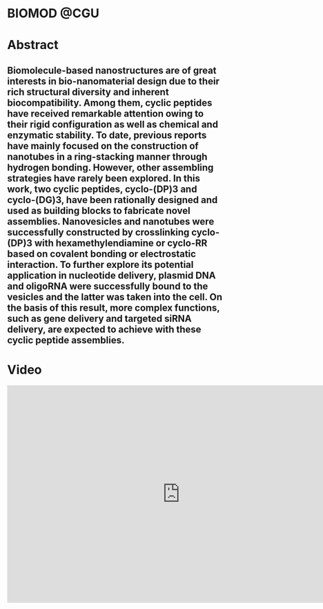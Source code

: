<h1>BIOMOD @CGU</h1>

<h1>Abstract</h1>
<h2>Biomolecule-based nanostructures are of great interests in bio-nanomaterial design due to their rich structural diversity and inherent biocompatibility. Among them, cyclic peptides have received remarkable attention owing to their rigid configuration as well as chemical and enzymatic stability. To date, previous reports have mainly focused on the construction of nanotubes in a ring-stacking manner through hydrogen bonding. However, other assembling strategies have rarely been explored. In this work, two cyclic peptides, cyclo-(DP)3 and cyclo-(DG)3, have been rationally designed and used as building blocks to fabricate novel assemblies. Nanovesicles and nanotubes were successfully constructed by crosslinking cyclo-(DP)3 with hexamethylendiamine or cyclo-RR based on covalent bonding or electrostatic interaction. To further explore its potential application in nucleotide delivery, plasmid DNA and oligoRNA were successfully bound to the vesicles and the latter was taken into the cell. On the basis of this result, more complex functions, such as gene delivery and targeted siRNA delivery, are expected to achieve with these cyclic peptide assemblies.</h2>

<h1 id="video" >Video</h1>
  <div><iframe width="800" height="504" src="https://www.youtube.com/embed/tScCf2-ABYk" frameborder="0" allowfullscreen><iframe</div>

<h1>Project</h1>

<ul>
  <h2><li>Background</li></h2>
 <p>Building really small things is typically extremely hard; however since the development of the DNA origami technique a new world of opportunity has been opened. DNA origami allows scientists to relatively easily build arbitrary shapes and 3-dimensional structures on the nanoscale – some examples of these are shown below.For more information of the DNA origami technique see DNA design. There are many applications for this technology; however one of the most interesting opportunities which emerged early on was the prospect of developing nanoscale vessels which could deliver molecular cargo. The series of events unfolds as follows: a vessel is loaded with the cargo, the vessel is delivered, and then a release mechanism unloads the cargo.DNA origami has been used to not only just capture and release cargo, but to autonomously target selective cells and release the contents directly to the target site via logic-gated mechanisms. </p>
  <h2><li>The problem</li></h2>
  <p>The process of targeted delivery can be broken down into three steps: loading the vessel with the drug of interest, recognising the target site, and releasing the payload directly at that site. As shown above with Douglas et al. and Ranjbar et al., effective vessels have already been developed, but thus far the method of loading the cargo is limited to chemically binding it to the vessel.</p>

<p>What if we could load a vessel with an unbound payload? So that when delivered rather than remaining attached to the vessel the cargo is free to diffuse out and perform its function. Would the free cargo be more effective compared to a bound cargo? Could it fit into smaller spaces and perform unique tasks that were previously unachievable due to being bound to the vessel?</p>

  <p>What if we could take it a step further and build a vessel which was selectively responsive to autonomously loading a particular cargo? Could that lay the foundation for a new generation of smart drug delivery vessels which can not only selectively unload their cargo, but can also identify free cargo in solution and load it?</p>
  <h2><li>Our solution</li></h2>
  <p>These are interesting questions to ask, but for the sake of practicality they should be considered one at a time. First, we needed to ask if it were possible to capture any molecular cargo unbound inside a vessel.</p>

<p>Capturing unbound cargo isn’t a trivial task. Resorting to probability and locking a vessel at an arbitrary time and hoping to capture a particle is a poor strategy due to the enormous dispersity of particles in solution relative to the confined cavity space of most vessels.</p>

<p>The only alternative, we found, was to design a vessel which could actually be triggered to close by the proximity of the target molecule. After hundreds of bad drawings and a few late nights on caDNAno, out popped our design (which ended up looking a lot like a mousetrap.)</p>

  <p>This is a good solution because it proposes a way to potentially capture a specific unbound molecular cargo inside of a DNA origami vessel, which due to the nature of DNA origami structures could be easily modified with receptors to mediate targeting to diseased cells and deliver a payload.</p>

<p>Even with the application of targeted delivery aside, capture of free molecules inside of molecular cages has proved to be a significant challenge and this project offers a novel solution. This design also creates opportunity for research and discovery regarding the mechanical properties of spring-loaded DNA origrami structures, such as torsional and longitudinal stiffness.</p>
  <h2><li>Project goal</li></h2>
<p>here is a trade-off between choosing goals that are realistic in the short timeframe of BIOMOD and which are also scientifically significant and exciting. The prospect of developing new DNA origami vessels which can selectively capture unbound molecular cargo is one which can be explored in many directions, but for this competition we have chosen strategic goals which allow us to test the core concept and its feasibility</p>
</ul>
   
<h1>Design</h1>

<ul>
<h2><li>DNA probe</li></h2>
  <p>The purpose of our project in the BIOMOD competition isn’t to capture a payload of any medicinal value, but rather to prove the concept that a payload can be captured unbound inside of a DNA origami box which could potentially be modified to facilitate targeted delivery.</p>
<p>There a number of potential directions to take this project from here on. Some interesting avenues and opportunities include:</p>
  <p>Testing different brace-releasing mechanisms other than via endonuclease</p>
<p>Cutting the DNA brace with a restriction enzyme is only one way of releasing the pressure and capturing a payload. For example perhaps a binding event could take place in which the DNA in the brace binds to an accessory on the payload and thus stops supporting the lids causing the box to collapse.</p>

<p>This is worthwhile exploring as it may offer a more elegant solution with less or perhaps no modification to the payload of interest in order to capture it. Different variations of brace structures and receptors could exploit natural properties of the payload of interest to trigger selective closing.</p>

<h2><li>Chip</li></h2>
<p>Potential cargo release mechanisms</p>
<p>The next step is obviously to modify or design a new spring-loaded structure which can not only trap but also release the molecular payload. A couple of potential strategies include:</p>
<ul>
  <li>Star activity of the endonuclease could eat out of the origami at body temperature. Perhaps the origami could be ingested in a frozen tablet to strategically time the degradation.</li>
  <li>Addition of surface receptors for internalisation of origami into T-cells or otherwise where the harsh environment will degrade the origami and release the payload.</li>
  <li>Reformation of the brace at the target site.</li>
  <li>Destruction of the hinge region to separate the lids.</li>
</ul>
</ul>
   
<h1>Experiment</h1>

<ul>
<h2><li>Purification</li></h2>
  <p>All the assemblies synthesized using amination reaction were purified by three days of dialysis against DMF and another three days of dialysis against water. Then, the assemblies were enrichd using ultrafiltration membranes (100KD, Millipore). The assemblies constructed through electrostatic interaction were directly characterized without purification.</p>
<h2><li>Synthesis of Cyclic Peptides</li></h2>
  <p>The linear peptide precursor was synthesized using solid phase peptide synthesis (SPPS) method. The cyclic peptides were synthesized either in a dilute DMF solution (0.1 mmol/L) or using ion-assisted method (5 mmol/L). The cyclic peptides used for self-assembly were purchased from the above-mentioned companies and directly used without further purification.</p>
<h2><li>Dynamic Light Scattering and Zeta Potential Measurements</li></h2>
  <p>The size and the zeta potential of the cyclo-peptide complexes were measured by dynamic light scattering using a Zetasizer NANO ZS90 (Malvern Instruments, UK). Three repeat measurements were made for each complex.</p>
<h2><li>Preparation of Assemblies/Plasmid DNA (pLVX-shRNA1) Complex</li></h2>
  <p>The assemblies/plasmid DNA (pLVX-shRNA1) complex was prepared as described below: 20 μL assemblies was mixed with 2 μL, 79 ng/μL solution of plasmid DNA (pLVX-shRNA1) ; All the plasmid DNA are generously donated by Dr. Haihong Zhang from Engineering Laboratory for AIDS Vaccine, Jilin University. The resulting complexes were kept for 24 hours at room temperature prior to use.</p>
<h2><li>Cell Culture and Transfection</li></h2>
  <p>Human breast cancer (MCF-7) cells were maintained in RPMI-1640 growth medium (Hyclone, South Logan, USA) supplemented with 10% fetal bovine serum (FBS, Gibco, Grand Island, USA), 1% v/v penicillin/ streptomycin solution (10000 U mL-1/10 mg mL-1) at 37℃ in an atmosphere of 5% CO2. MCF-7 cells were seeded onto 24-well plates (NEST, Wuxi, China) at a density of 5.0 × 105 cells per well and allowed to adhere overnight. The cells were serum starved and treated with 500μl of the oligo RNA, or assemblies/oligo RNA complexes. Following 6 hours of incubation, the plate was washed three times by PBS and the cells were incubated with fresh serum-containing medium for another 2 hours at 37℃ in an atmosphere of 5% CO2 before further analysis. Images of cells were obtained by fluorescence microscope (OLYMPUS IX71, Japan)</p>
</ul>

<h1>Result</h1>

<ol>
<h2><li>Synthesis and Characterization of the Assemblies</li></h2>
  <p>In this work, the assemblies were synthesized in the following two manners: (1) direct condensation of carboxyl group and amino group and (2) electrostatic interaction between carboxyl group and guanidyl group. After assembling, the morphologies of the assemblies were characterized by scanning electron microscopy (SEM). SEM images of the assemblies revealed that different combinations of peptide rings and linkers could assemble to form different morphologies. By covalently crosslinking cyclo-(DG)3 with ethylenediamine, vesicles with a diameter about 200 nm were successfully obtained (Figure 1-1 (a)). However, when cyclo-(DP)3 was crosslinked with ethylenediamine, nanosheets were fabricated instead of vesicles (Figure 1-1 (b) and (c)).</p>
  <p>The morphologies of the assemblies constructed with different combinations of rings and linkers were summarized in Table 1. These results showed that covalent crosslinking of rigid rings and short linkers would lead to the formation of nanosheets, while rigid rings with long linkers or soft rings with short linkers would be favorable for the formation of vesicles. Additionally, soft rings and long linkers would assemble to form amorphous aggregates. With the decreasing of rigidity, the morphology varied from sheet to vesicle, and finally became amorphous aggregates, which demonstrated that the assemblies’ morphology was highly dependent on the rigidity of formed nanostructure. The rigidity of the assemblies constructed in this fashion could be easily tuned by changing the amino acid components of peptide rings or adjusting the linker’s length. This method might also be useful for the construction of biomolecule-based membrane and even monolayer biomolecule-based nanosheets.</P>
<h2><li>Fusing Mechanism: a Possible Mechanism for the Generation of Large Vesicles and Tubes</li></h2>
<p>Several significant differences can be concluded from the SEM studies between the assemblies synthesized with cyclo-(DP)3 and 1, 6-diaminohexane (Assemblies 1) and the assemblies constructed with cyclo-(DP)3 and cyclo-RR (Assemblies 2). First of all, while assemblies 1 maintained their spherical morphology with the increasing ratio of carboxyl group to amino group, assemblies 2 are responsive to the ratio of carboxyl group to guanidyl group, switching their morphology between vesicles and tubes. Secondly, the sizes of the vesicles from assemblies 1 mostly range from 100 nm to 300 nm, but the sizes of the vesicles from assemblies 2 are all over 1 μm. Thirdly, while the vesicles from assemblies 1 have a strong tendency for aggregation, vesicles constructed through electrostatic interaction are mostly dispersed.</p>
<h2><li>Applications in Nucleic Acid Delivery</li></h2>
<p>As shown in figure 1-3 (a) and (b), the vesicles are mostly in the range of 100 nm to 300nm and positively charged after dialysis against water. Since particles in this range exhibit a significantly improved cellular uptake efficiency7 and their positive charge can be used to load nucleic acids, they are excellent candidates for nucleic acid delivery.</P>
<p>To test their ability to adhere nucleic acids, condensed assemblies 1 were mixed with plasmid DNA for 24 hours and oligoRNA for 9 hours. After this, agarose gel electrophoresis was used to detect whether plasmid DNA and oligoRNA could be adhered to the vesicles. As shown in figure 4-1(a), fluorescence completely disappeared when plasmid DNA were mixed with the vesicles, which implied that plasmid DNA have been attached to the vesicles. Figure 4-1(b) showed that after being mixed with assemblies 1, the fluorescence intensity decreased, which implied that oligoRNA could also be attached to the vesicles.</p>
<h2><li>Conclusion</li></h2>
<p>In this work, we have presented a novel strategy to construct nanoscale assemblies with cyclic peptide. The morphology of the assemblies varies under different conditions. While nanovesicles and nanosheets have been fabricated through amidation reaction by modulating the assemblies’ rigidity, nanovesicles and nanotubes can be constructed through electrostatic interaction with different ratios of linkers to rings. An easy approach has been proposed for size-controllable synthesis of nanovesicles based on the fusing mechanism, which was further proved by DLS studies. The vesicles synthesized using amidation reaction were found capable of adhering nucleic acid. Their potential application in nucleic acid delivery was revealed by fluorescence microscope image that FAM-tagged oligoRNA was successfully delivered to the cells.</p>
<p>On the basis of these results, we hope our boldly proposed methods can contribute to the diversity of nucleic acid delivery and give some inspiration to the field of controllable nano-synthesis. Theoretical calculation has revealed that pH-responsive delivery of nucleic acid can be achieved by incorporating histidine to the cyclic peptide. And due to their built-in structural flexibility, more complicated functions can be realized by carefully designing the cyclic peptides’ structure. In the future, assemblies constructed using this strategy may also be useful in the fields of separation, catalysis and energy, which are far beyond the usage in nucleic acid delivery.</p>
<h2><li>REFERENCES</li></h2>
<p>1.   Lovell, S. C.; Davis, I. W.; Adrendall, W. B.; de Bakker, P. I. W.; Word, J. M.; Prisant, M. G.; Richardson, J. S.; Richardson, D. C., Structure validation by C alpha geometry: phi,psi and C beta deviation. Proteins-Structure Function and Genetics 2003, 50 (3), 437-450.</p>
<p>2.   Kim, D.; Kim, E.; Lee, J.; Hong, S.; Sung, W.; Lim, N.; Park, C. G.; Kim, K., Direct Synthesis of Polymer Nanocapsules: Self-Assembly of Polymer Hollow Spheres through Irreversible Covalent Bond Formation. Journal of the American Chemical Society 2010, 132 (28), 9908-9919.</p>
<p>3.    Baek, K.; Yun, G.; Kim, Y.; Kim, D.; Hota, R.; Hwang, I.; Xu, D.; Ko, Y. H.; Gu, G. H.; Suh, J. H.; Park, C. G.; Sung, B. J.; Kim, K., Free-Standing, Single-Monomer-Thick Two-Dimensional Polymers through Covalent Self-Assembly in Solution. Journal of the American Chemical Society 2013, 135 (17), 6523-6528.</p>
<p>4.    Varkouhi, A. K.; Scholte, M.; Storm, G.; Haisma, H. J., Endosomal escape pathways for delivery of biologicals. Journal of Controlled Release 2011, 151 (3), 220-228.</p>
<p>5.    Vauthey, S.; Santoso, S.; Gong, H. Y.; Watson, N.; Zhang, S. G., Molecular self-assembly of surfactant-like peptides to form nanotubes and nanovesicles. Proceedings of the National Academy of Sciences of the United States of America 2002, 99 (8), 5355-5360.</p>
  </ol>
<h1>Future</h1>
  
<h1>Team</h1>
  
<h1>Sponsors</h1>
